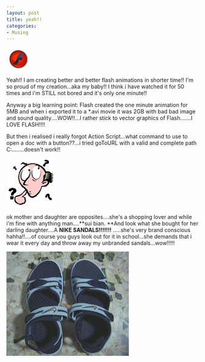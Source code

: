 ```yaml
---
layout: post
title: yeah!!
categories:
- Musing
---
```


![](/img/flash.jpg)

Yeah!! I am creating better and better flash animations in shorter time!! I'm so proud of my creation...aka my baby!! I think i have watched it for 50 times and i'm STILL not bored and it's only one minute!!

Anyway a big learning point: Flash created the one minute animation for 5MB and when i exported it to a \*.avi movie it was 2GB with bad bad image and sound quality....WOW!!...I rather stick to vector graphics of Flash.......I LOVE FLASH!!!!

But then i realised i really forgot Action Script...what command to use to open a doc with a button??...i tried goToURL with a valid and complete path C:\........doesn't work!!

![](/img/wonder1.gif)

ok mother and daughter are opposites....she's a shopping lover and while i'm fine with anything man....**sui bian. **And look what she bought for her darling daughter....A **NIKE SANDALS!!!!!!!** .....she's very brand conscious hahha!!....of course you guys look out for it in school...she demands that i wear it every day and throw away my unbranded sandals...wow!!!!!

![](/img/sandals.jpg)
